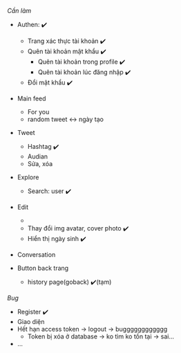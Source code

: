 _Cần làm_

- Authen: ✔️

  - Trang xác thực tài khoản ✔️
  - Quên tài khoản mật khẩu ✔️
    - Quên tài khoản trong profile ✔️
    - Quên tài khoản lúc đăng nhập ✔️
  - Đổi mật khẩu ✔️

- Main feed

  - For you
  - random tweet <-> ngày tạo

- Tweet

  - Hashtag ✔️
  - Audian
  - Sửa, xóa

- Explore

  - Search: user ✔️

- Edit

  -
  - Thay đổi img avatar, cover photo ✔️
  - Hiển thị ngày sinh ✔️

- Conversation

- Button back trang
  - history page(goback) ✔️(tạm)

_Bug_

- Register ✔️
- Giao diện
- Hết hạn access token -> logout -> bugggggggggggg
  - Token bị xóa ở database -> ko tìm ko tồn tại -> sai...
- ...
